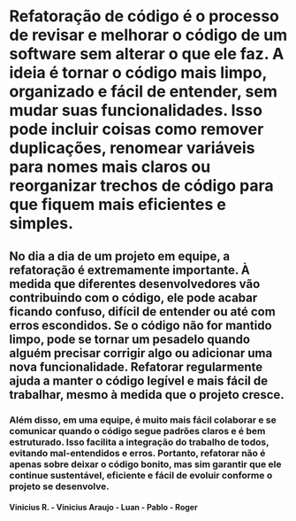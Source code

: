 # Refatoração de código é o processo de revisar e melhorar o código de um software sem alterar o que ele faz. A ideia é tornar o código mais limpo, organizado e fácil de entender, sem mudar suas funcionalidades. Isso pode incluir coisas como remover duplicações, renomear variáveis para nomes mais claros ou reorganizar trechos de código para que fiquem mais eficientes e simples.

## No dia a dia de um projeto em equipe, a refatoração é extremamente importante. À medida que diferentes desenvolvedores vão contribuindo com o código, ele pode acabar ficando confuso, difícil de entender ou até com erros escondidos. Se o código não for mantido limpo, pode se tornar um pesadelo quando alguém precisar corrigir algo ou adicionar uma nova funcionalidade. Refatorar regularmente ajuda a manter o código legível e mais fácil de trabalhar, mesmo à medida que o projeto cresce.

### Além disso, em uma equipe, é muito mais fácil colaborar e se comunicar quando o código segue padrões claros e é bem estruturado. Isso facilita a integração do trabalho de todos, evitando mal-entendidos e erros. Portanto, refatorar não é apenas sobre deixar o código bonito, mas sim garantir que ele continue sustentável, eficiente e fácil de evoluir conforme o projeto se desenvolve.

#### Vinicius R. - Vinicius Araujo - Luan - Pablo - Roger